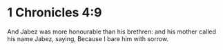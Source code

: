 # 1 Chronicles 4:9

And Jabez was more honourable than his brethren: and his mother called his name Jabez, saying, Because I bare him with sorrow.